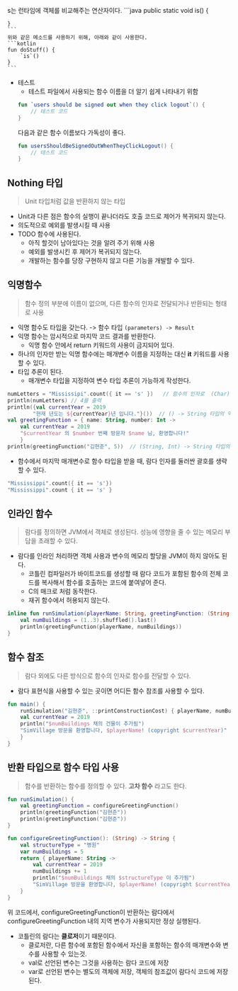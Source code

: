 s는 런타임에 객체를 비교해주는 연산자이다.
    ```java
    public static void is() {
        
    }
    ```
    위와 같은 메소드를 사용하기 위해, 아래와 같이 사용한다.
    ```kotlin
    fun doStuff() {
        `is`()
    }
    ```
- 테스트
    - 테스트 파일에서 사용되는 함수 이름을 더 알기 쉽게 나타내기 위함
    ```kotlin
    fun `users should be signed out when they click logout`() {
        // 테스트 코드
    }
    ```
    다음과 같은 함수 이름보다 가독성이 좋다.
    ```kotlin
    fun usersShouldBeSignedOutWhenTheyClickLogout() {
        // 테스트 코드
    }
    ```
## Nothing 타입
> Unit 타입처럼 값을 반환하지 않는 타입
- Unit과 다른 점은 함수의 실행이 끝나더라도 호출 코드로 제어가 복귀되지 않는다.
- 의도적으로 예외를 발생시킬 때 사용
- TODO 함수에 사용된다.
    - 아직 할것이 남아있다는 것을 알려 주기 위해 사용
    - 예외를 발생시킨 후 제어가 복귀되지 않는다.
    - 개발하는 함수를 당장 구현하지 않고 다른 기능을 개발할 수 있다.
## 익명함수
> 함수 정의 부분에 이름이 없으며, 다른 함수의 인자로 전달되거나 반환되는 형태로 사용
- 익명 함수도 타입을 갖는다. -> 함수 타입
 `(parameters) -> Result`
- 익명 함수는 암시적으로 마지막 코드 결과를 반환한다.
    - 익명 함수 안에서 return 키워드의 사용이 금지되어 있다.
- 하나의 인자만 받는 익명 함수에는 매개변수 이름을 지정하는 대신 **it** 키워드를 사용할 수 있다.
- 타입 추론이 된다.
    - 매개변수 타입을 지정하여 변수 타입 추론이 가능하게 작성한다.
```kotlin
numLetters = "Mississipi".count({ it == 's' })   // 함수의 인자로  (Char) -> Boolean 타입의 익명함수를 전달
println(numLetters) // 4를 출력
println({val currentYear = 2019
        "현재 년도는 ${currentYear}년 입니다."}())  // () -> String 타입의 익명 함수를 호출
val greetingFunction = { name: String, number: Int ->
    val currentYear = 2019
    "$currentYear 의 $number 번째 방문자 $name 님, 환영합니다!"
    }
println(greetingFunction("김현준", 5))  // (String, Int) -> String 타입의 익명 함수를 greetingFunction 변수에 저장
```
- 함수에서 마지막 매개변수로 함수 타입을 받을 때, 람다 인자를 둘러싼 괄호를 생략할 수 있다.
```kotlin
"Mississippi".count({ it == 's'})
"Mississippi".count { it == 's' }
```

## 인라인 함수
> 람다를 정의하면 JVM에서 객체로 생성된다.
성능에 영향을 줄 수 있는 메모리 부담을 초래할 수 있다.
- 람다를 인라인 처리하면 객체 사용과 변수의 메모리 할당을 JVM이 하지 않아도 된다.
    - 코틀린 컴파일러가 바이트코드를 생성할 때 람다 코드가 포함된 함수의 전체 코드를 복사해서 함수를 호출하는 코드에 붙여넣어 준다.
    - C의 매크로 처럼 동작한다.
    - 재귀 함수에서 허용되지 않는다.
```kotlin
inline fun runSimulation(playerName: String, greetingFunction: (String, Int) -> String) {
    val numBuildings = (1..3).shuffled().last()
    println(greetingFunction(playerName, numBuildings))
}
```
## 함수 참조
> 람다 외에도 다른 방식으로 함수의 인자로 함수를 전달할 수 있다.
- 람다 표현식을 사용할 수 있는 곳이면 어디든 함수 참조를 사용할 수 있다.
```kotlin
fun main() {
    runSimulation("김현준", ::printConstructionCost) { playerName, numBuildings -> 
    val currentYear = 2019
    println("$numBuildings 채의 건물이 추가됨")
    "SimVillage 방문을 환영합니다, $playerName! (copyright $currentYear)"
    }
}
```
## 반환 타입으로 함수 타입 사용
> 함수를 반환하는 함수를 정의할 수 있다. **고차 함수** 라고도 한다.
```kotlin
fun runSimulation() {
    val greetingFunction = configureGreetingFunction()
    println(greetingFunction("김현준"))
    println(greetingFunction("김현준"))
}

fun configureGreetingFunction(): (String) -> String {
    val structureType = "병원"
    var numBuildings = 5
    return { playerName: String ->
        val currentYear = 2019
        numBuildings += 1
        println("$numBuildings 채의 $structureType 이 추가됨")
        "SimVillage 방문을 환영합니다, $playerName! (copyright $currentYear)"
    }
}
```
위 코드에서, configureGreetingFunction이 반환하는 람다에서 configureGreetingFunction 내의 지역 변수가 사용되지만 정상 실행된다.
- 코틀린의 람다는 **클로저**이기 때문이다.
    - 클로저란, 다른 함수에 포함된 함수에서 자신을 포함하는 함수의 매개변수와 변수를 사용할 수 있는것.
    - val로 선언된 변수는 그것을 사용하는 람다 코드에 저장
    - var로 선언된 변수는 별도의 객체에 저장, 객체의 참조값이 람다식 코드에 저장된다.
        
